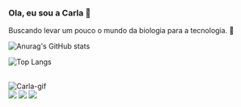 ### Ola, eu sou a Carla 🌹
 Buscando levar um pouco o mundo da biologia para a tecnologia.  🌱

 ![Anurag's GitHub stats](https://github-readme-stats.vercel.app/api?username=carlacgodoy&show_icons=true&theme=dracula)

![Top Langs](https://github-readme-stats.vercel.app/api/top-langs/?username=carlacgodoy&hide_progress=true&theme=dracula)

<div style = "display: inline_block"><br>
 <img align "right" alt="Carla-gif" src= "https://i.picasion.com/pic92/4b9af3c12dddcc0e4cc3f4f4e6d28cd9.gif">
</div>
<div> 
  <a href="[(https://www.instagram.com/carlsgodoy/?igshid=MzRlODBiNWFlZA%3D%3D)]" target="_blank"><img src="https://img.shields.io/badge/-Instagram-%23E4405F?style=for-the-badge&logo=instagram&logoColor=white" target="_blank"></a>
  <a href = "godoyccarla@gmail.com"><img src="https://img.shields.io/badge/-Gmail-%23333?style=for-the-badge&logo=gmail&logoColor=white" target="_blank"></a>
  <a href="https://www.linkedin.com/in/carla-cavalcante-de-godoy-32a71b233/" target="_blank"><img src="https://img.shields.io/badge/-LinkedIn-%230077B5?style=for-the-badge&logo=linkedin&logoColor=white" target="_blank"></a> 
</div>
